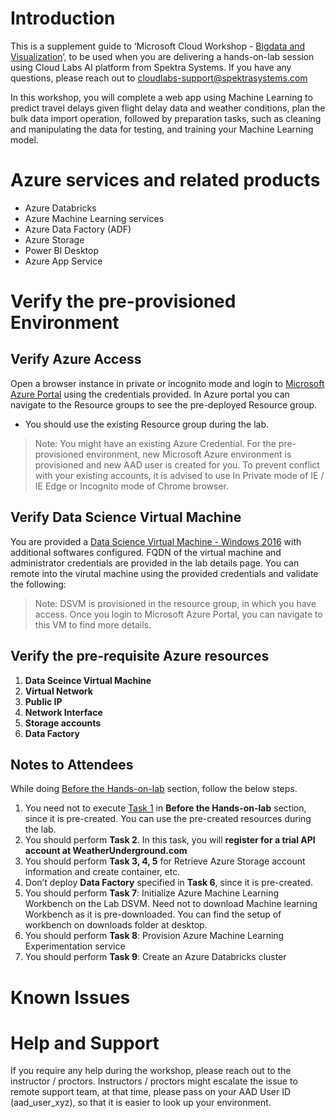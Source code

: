 # Introduction

This is a supplement guide to ‘Microsoft Cloud Workshop - [Bigdata and Visualization](https://github.com/Microsoft/MCW-Big-data-and-visualization/blob/master/Hands-on%20lab/HOL%20step-by-step%20-%20Big%20data%20and%20visualization.md)’, to be used when you are delivering a hands-on-lab session using Cloud Labs AI platform from Spektra Systems. If you have any questions, please reach out to cloudlabs-support@spektrasystems.com

In this workshop, you will complete a web app using Machine Learning to predict travel delays given flight delay data and weather conditions, plan the bulk data import operation, followed by preparation tasks, such as cleaning and manipulating the data for testing, and training your Machine Learning model.

# Azure services and related products
* Azure Databricks
* Azure Machine Learning services
* Azure Data Factory (ADF)
* Azure Storage
* Power BI Desktop
* Azure App Service

# Verify the pre-provisioned Environment

## Verify Azure Access

Open a browser instance in private or incognito mode and login to [Microsoft Azure Portal](https://portal.azure.com) using the credentials provided. In Azure portal you can navigate to the Resource groups to see the pre-deployed Resource group.
* You should use the existing Resource group during the lab.

> Note: You might have an existing Azure Credential. For the pre-provisioned environment, new Microsoft Azure environment is provisioned and new AAD user is created for you. To prevent conflict with your existing accounts, it is advised to use In Private mode of IE / IE Edge or Incognito mode of Chrome browser.

## Verify Data Science Virtual Machine

You are provided a [Data Science Virtual Machine - Windows 2016](https://azuremarketplace.microsoft.com/en-us/marketplace/apps/microsoft-ads.windows-data-science-vm) with additional softwares configured. FQDN of the virtual machine and administrator credentials are provided in the lab details page. You can remote into the virutal machine using the provided credentials and validate the following:

> Note: DSVM is provisioned in the resource group, in which you have access. Once you login to Microsoft Azure Portal, you can navigate to this VM to find more details.

## Verify the pre-requisite Azure resources
1. **Data Sceince Virtual Machine**
2. **Virtual Network**
3. **Public IP**
4. **Network Interface**
5. **Storage accounts**
6. **Data Factory**


## Notes to Attendees
While doing [Before the Hands-on-lab](https://github.com/Microsoft/MCW-Big-data-and-visualization/blob/master/Hands-on%20lab/Before%20the%20HOL%20-%20Big%20data%20and%20visualization.md#before-the-hands-on-lab) section, follow the below steps.
1. You need not to execute [Task 1](https://github.com/Microsoft/MCW-Big-data-and-visualization/blob/master/Hands-on%20lab/Before%20the%20HOL%20-%20Big%20data%20and%20visualization.md#task-1-deploy-data-science-virtual-machine-cluster-to-azure) in **Before the Hands-on-lab** section, since it is pre-created. You can use the pre-created resources during the lab.
2. You should perform **Task 2**. In this task, you will **register for a trial API account at WeatherUnderground.com**
3. You should perform **Task 3, 4, 5** for Retrieve Azure Storage account information and create container, etc.
4. Don’t deploy **Data Factory** specified in **Task 6**, since it is pre-created.
5. You should perform **Task 7**: Initialize Azure Machine Learning Workbench on the Lab DSVM.
   Need not to download Machine learning Workbench as it is pre-downloaded. You can find the setup of workbench on downloads folder at  desktop.
6. You should perform **Task 8**: Provision Azure Machine Learning Experimentation service
7. You should perform **Task 9**: Create an Azure Databricks cluster

# Known Issues

# Help and Support

If you require any help during the workshop, please reach out to the instructor / proctors. Instructors / proctors might escalate the issue to remote support team, at that time, please pass on your AAD User ID (aad_user_xyz), so that it is easier to look up your environment.


